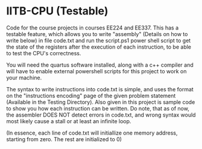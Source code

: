 # IITB-CPU (Testable)

Code for the course projects in courses EE224 and EE337. This has a testable feature, which allows you to write "assembly" (Details on how to write below) in file code.txt and run the script.ps1 power shell script to get the state of the registers after the execution of each instruction, to be able to test the CPU's correctness. 

You will need the quartus software installed, along with a c++ compiler and will have to enable external powershell scripts for this project to work on your machine. 

The syntax to write instructions into code.txt is simple, and uses the format on the "instructions encoding" page of the given problem statement (Available in the Testing Directory). Also given in this project is sample code to show you how each instruction can be written. Do note, that as of now, the assembler DOES NOT detect errors in code.txt, and wrong syntax would most likely cause a stall or at least an infinite loop.

(In essence, each line of code.txt will initiallize one memory address, starting from zero. The rest are initialized to 0)
